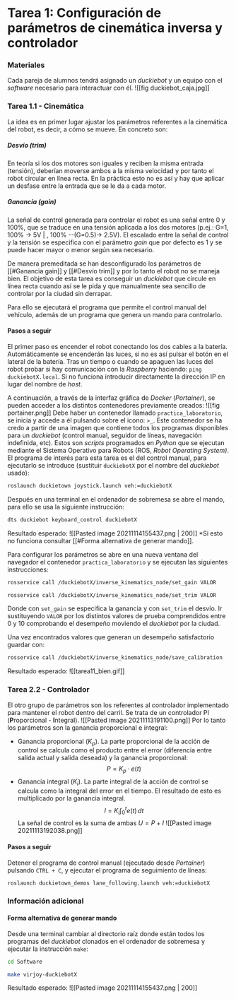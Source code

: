 # Tarea 1: Configuración de parámetros de cinemática inversa y controlador

### Materiales
Cada pareja de alumnos tendrá asignado un *duckiebot* y un equipo con el *software* necesario para interactuar con él.
![[fig duckiebot_caja.jpg]]

### Tarea 1.1 - Cinemática
La idea es en primer lugar ajustar los parámetros referentes a la cinemática del robot, es decir, a cómo se mueve. En concreto son:
##### Desvío (*trim*)
En teoría si los dos motores son iguales y reciben la misma entrada (tensión), deberían moverse ambos a la misma velocidad y por tanto el robot circular en línea recta. En la práctica esto no es así y hay que aplicar un desfase entre la entrada que se le da a cada motor.
##### Ganancia (*gain*)
La señal de control generada para controlar el robot es una señal entre 0 y 100%, que se traduce en una tensión aplicada a los dos motores (p.ej.: G=1, 100% -> 5V | , 100% --(G=0.5)-> 2.5V). El escalado entre la señal de control y la tensión se especifica con el parámetro *gain* que por defecto es 1 y se puede hacer mayor o menor según sea necesario.

De manera premeditada se han desconfigurado los parámetros de [[#Ganancia gain]] y [[#Desvío trim]] y por lo tanto el robot no se maneja bien. El objetivo de esta tarea es conseguir un *duckiebot* que circule en línea recta cuando así se le pida y que manualmente sea sencillo de controlar por la ciudad sin derrapar.

<!-- Insertar gif del duckiebot incapaz de ir en línea recta -->

Para ello se ejecutará el programa que permite el control manual del vehículo, además de un programa que genera un mando para controlarlo. 

#### Pasos a seguir
El primer paso es encender el robot conectando los dos cables a la batería. Automáticamente se encenderán las luces, si no es así pulsar el botón en el lateral de la batería. Tras un tiempo o cuando se apaguen las luces del robot probar si hay comunicación con la *Raspberry* haciendo: `ping duckiebotX.local`. Si no funciona introducir directamente la dirección IP en lugar del nombre de *host*.

A continuación, a través de la interfaz gráfica de *Docker* (*Portainer*), se pueden acceder a los distintos contenedores previamente creados:
![[fig portainer.png]]
Debe haber un contenedor llamado `practica_laboratorio`, se inicia y accede a él pulsando sobre el icono: `>_`. Este contenedor se ha credo a partir de una imagen que contiene todos los programas disponibles para un *duckiebot* (control manual, seguidor de líneas, navegación indefinida, etc). Estos son *scripts* programados en *Python* que se ejecutan mediante el Sistema Operativo para Robots (ROS, *Robot Operating System)*. El programa de interés para esta tarea es el del control manual, para ejecutarlo se introduce (sustituir `duckiebotX` por el nombre del *duckiebot* usado):
```bash
roslaunch duckietown joystick.launch veh:=duckiebotX
```
Después en una terminal en el ordenador de sobremesa se abre el mando, para ello se usa la siguiente instrucción:
```bash
dts duckiebot keyboard_control duckiebotX
```
Resultado esperado:
![[Pasted image 20211114155437.png | 200]]
\*Si esto no funciona consultar [[#Forma alternativa de generar mando]].

Para configurar los parámetros se abre en una nueva ventana del navegador el contenedor `practica_laboratorio` y se ejecutan las siguientes instrucciones:
```bash
rosservice call /duckiebotX/inverse_kinematics_node/set_gain VALOR
```
```bash
rosservice call /duckiebotX/inverse_kinematics_node/set_trim VALOR
```

Donde con `set_gain` se especifica la ganancia y con `set_trim` el desvío. Ir sustituyendo `VALOR` por los distintos valores de prueba comprendidos entre 0 y 10 comprobando el desempeño moviendo el *duckiebot* por la ciudad.

Una vez encontrados valores que generan un desempeño satisfactorio guardar con:
```bash
rosservice call /duckiebotX/inverse_kinematics_node/save_calibration
```

Resultado esperado:
![[tarea11_bien.gif]]
<!-- Resultado esperado: gif del duckiebot circulando correctamente por la ciudad-->

### Tarea 2.2 - Controlador
El otro grupo de parámetros son los referentes al controlador implementado para mantener el robot dentro del carril. Se trata de un controlador PI (**P**roporcional - **I**ntegral).
![[Pasted image 20211113191100.png]]
Por lo tanto los parámetros son la ganancia proporcional e integral:
- Ganancia proporcional ($K_p$). La parte proporcional de la acción de control se calcula como el producto entre el error (diferencia entre salida actual y salida deseada) y la ganancia proporcional: 
	$$P = K_p·e(t)$$
- Ganancia integral ($K_i$). La parte integral de la acción de control se calcula como la integral del error en el tiempo. El resultado de esto es multiplicado por la ganancia integral.
	$$I = K_i \int_{0}^{t}{e(t) \,dt}$$
La señal de control es la suma de ambas $U=P+I$
![[Pasted image 20211113192038.png]]

#### Pasos a seguir
Detener el programa de control manual (ejecutado desde *Portainer*) pulsando `CTRL + C`, y ejecutar el programa de seguimiento de líneas:
```bash
roslaunch duckietown_demos lane_following.launch veh:=duckiebotX
```


### Información adicional
#### Forma alternativa de generar mando
Desde una terminal cambiar al directorio raíz donde están todos los programas del *duckiebot* clonados en el ordenador de sobremesa y ejecutar la instrucción `make`:
```bash
cd Software
```

```bash
make virjoy-duckiebotX
```

Resultado esperado:
![[Pasted image 20211114155437.png | 200]]